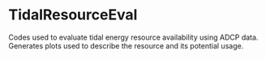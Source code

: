# TidalResourceEval
Codes used to evaluate tidal energy resource availability using ADCP data. Generates plots used to describe the resource and its potential usage.
